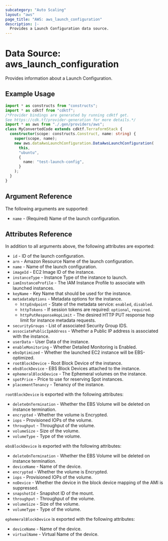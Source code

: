 ```yaml
---
subcategory: "Auto Scaling"
layout: "aws"
page_title: "AWS: aws_launch_configuration"
description: |-
  Provides a Launch Configuration data source.
---
```


# Data Source: aws_launch_configuration

Provides information about a Launch Configuration.

## Example Usage

```typescript
import * as constructs from "constructs";
import * as cdktf from "cdktf";
/*Provider bindings are generated by running cdktf get.
See https://cdk.tf/provider-generation for more details.*/
import * as aws from "./.gen/providers/aws";
class MyConvertedCode extends cdktf.TerraformStack {
  constructor(scope: constructs.Construct, name: string) {
    super(scope, name);
    new aws.dataAwsLaunchConfiguration.DataAwsLaunchConfiguration(
      this,
      "ubuntu",
      {
        name: "test-launch-config",
      }
    );
  }
}

```

## Argument Reference

The following arguments are supported:

* `name` - (Required) Name of the launch configuration.

## Attributes Reference

In addition to all arguments above, the following attributes are exported:

* `id` - ID of the launch configuration.
* `arn` - Amazon Resource Name of the launch configuration.
* `name` - Name of the launch configuration.
* `imageId` - EC2 Image ID of the instance.
* `instanceType` - Instance Type of the instance to launch.
* `iamInstanceProfile` - The IAM Instance Profile to associate with launched instances.
* `keyName` - Key Name that should be used for the instance.
* `metadataOptions` - Metadata options for the instance.
    * `httpEndpoint` - State of the metadata service: `enabled`, `disabled`.
    * `httpTokens` - If session tokens are required: `optional`, `required`.
    * `httpPutResponseHopLimit` - The desired HTTP PUT response hop limit for instance metadata requests.
* `securityGroups` - List of associated Security Group IDS.
* `associatePublicIpAddress` - Whether a Public IP address is associated with the instance.
* `userData` - User Data of the instance.
* `enableMonitoring` - Whether Detailed Monitoring is Enabled.
* `ebsOptimized` - Whether the launched EC2 instance will be EBS-optimized.
* `rootBlockDevice` - Root Block Device of the instance.
* `ebsBlockDevice` - EBS Block Devices attached to the instance.
* `ephemeralBlockDevice` - The Ephemeral volumes on the instance.
* `spotPrice` - Price to use for reserving Spot instances.
* `placementTenancy` - Tenancy of the instance.

`rootBlockDevice` is exported with the following attributes:

* `deleteOnTermination` - Whether the EBS Volume will be deleted on instance termination.
* `encrypted` - Whether the volume is Encrypted.
* `iops` - Provisioned IOPs of the volume.
* `throughput` - Throughput of the volume.
* `volumeSize` - Size of the volume.
* `volumeType` - Type of the volume.

`ebsBlockDevice` is exported with the following attributes:

* `deleteOnTermination` - Whether the EBS Volume will be deleted on instance termination.
* `deviceName` - Name of the device.
* `encrypted` - Whether the volume is Encrypted.
* `iops` - Provisioned IOPs of the volume.
* `noDevice` - Whether the device in the block device mapping of the AMI is suppressed.
* `snapshotId` - Snapshot ID of the mount.
* `throughput` - Throughput of the volume.
* `volumeSize` - Size of the volume.
* `volumeType` - Type of the volume.

`ephemeralBlockDevice` is exported with the following attributes:

* `deviceName` - Name of the device.
* `virtualName` - Virtual Name of the device.

<!-- cache-key: cdktf-0.17.0-pre.15 input-e56b458cb401a615130e4bb26566cf29abc1d0a785249fbfdd6d16715fe50e4c -->